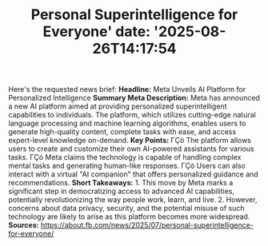 ﻿---
title: "Personal Superintelligence for Everyone'
date: '2025-08-26T14:17:54"
category: "Markets"
summary: ""
slug: "personal superintelligence for everyone"
source_urls:
  - "https://about.fb.com/news/2025/07/personal-superintelligence-for-everyone/"
seo:
  title: "Personal Superintelligence for Everyone | Hash n Hedge'
  description: '"
  keywords: ["news", "markets", "brief"]
---
Here's the requested news brief:  **Headline:** Meta Unveils AI Platform for Personalized Intelligence  **Summary Meta Description:** Meta has announced a new AI platform aimed at providing personalized superintelligent capabilities to individuals. The platform, which utilizes cutting-edge natural language processing and machine learning algorithms, enables users to generate high-quality content, complete tasks with ease, and access expert-level knowledge on-demand.  **Key Points:**  ΓÇó The platform allows users to create and customize their own AI-powered assistants for various tasks. ΓÇó Meta claims the technology is capable of handling complex mental tasks and generating human-like responses. ΓÇó Users can also interact with a virtual "AI companion" that offers personalized guidance and recommendations.  **Short Takeaways:**  1. This move by Meta marks a significant step in democratizing access to advanced AI capabilities, potentially revolutionizing the way people work, learn, and live. 2. However, concerns about data privacy, security, and the potential misuse of such technology are likely to arise as this platform becomes more widespread.  **Sources:** https://about.fb.com/news/2025/07/personal-superintelligence-for-everyone/ 
